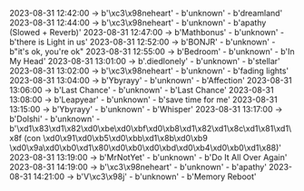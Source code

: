 2023-08-31 12:42:00 -> b'\xc3\x98neheart' - b'unknown' - b'dreamland'
2023-08-31 12:44:00 -> b'\xc3\x98neheart' - b'unknown' - b'apathy (Slowed + Reverb)'
2023-08-31 12:47:00 -> b'Mathbonus' - b'unknown' - b'there is Light in us'
2023-08-31 12:52:00 -> b'BONJR' - b'unknown' - b"it's ok, you're ok"
2023-08-31 12:55:00 -> b'Bedroom' - b'unknown' - b'In My Head'
2023-08-31 13:01:00 -> b'.diedlonely' - b'unknown' - b'stellar'
2023-08-31 13:02:00 -> b'\xc3\x98neheart' - b'unknown' - b'fading lights'
2023-08-31 13:04:00 -> b'Ybyrayy' - b'unknown' - b'Affection'
2023-08-31 13:06:00 -> b'Last Chance' - b'unknown' - b'Last Chance'
2023-08-31 13:08:00 -> b'Leapyear' - b'unknown' - b'save time for me'
2023-08-31 13:15:00 -> b'Ybyrayy' - b'unknown' - b'Whisper'
2023-08-31 13:17:00 -> b'Dolshi' - b'unknown' - b'\xd1\x83\xd1\x82\xd0\xbe\xd0\xbf\xd0\xb8\xd1\x82\xd1\x8c\xd1\x81\xd1\x8f (con \xd0\x91\xd0\xb5\xd0\xbb\xd1\x8b\xd0\xb9 \xd0\x9a\xd0\xb0\xd1\x80\xd0\xb0\xd0\xbd\xd0\xb4\xd0\xb0\xd1\x88)'
2023-08-31 13:19:00 -> b'MrNotYet' - b'unknown' - b'Do It All Over Again'
2023-08-31 14:19:00 -> b'\xc3\x98neheart' - b'unknown' - b'apathy'
2023-08-31 14:21:00 -> b'V\xc3\x98j' - b'unknown' - b'Memory Reboot'
